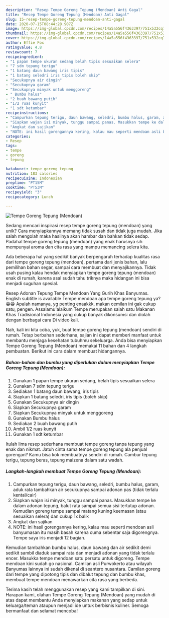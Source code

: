 ```yaml
---
description: "Resep Tempe Goreng Tepung (Mendoan) Anti Gagal"
title: "Resep Tempe Goreng Tepung (Mendoan) Anti Gagal"
slug: 15-resep-tempe-goreng-tepung-mendoan-anti-gagal
date: 2020-07-15T08:44:28.907Z
image: https://img-global.cpcdn.com/recipes/14a5a556f4363397/751x532cq70/tempe-goreng-tepung-mendoan-foto-resep-utama.jpg
thumbnail: https://img-global.cpcdn.com/recipes/14a5a556f4363397/751x532cq70/tempe-goreng-tepung-mendoan-foto-resep-utama.jpg
cover: https://img-global.cpcdn.com/recipes/14a5a556f4363397/751x532cq70/tempe-goreng-tepung-mendoan-foto-resep-utama.jpg
author: Effie Fox
ratingvalue: 4.8
reviewcount: 7
recipeingredient:
- "1 papan tempe ukuran sedang belah tipis sesuaikan selera"
- "7 sdm tepung terigu"
- "1 batang daun bawang iris tipis"
- "1 batang seledri iris tipis boleh skip"
- "Secukupnya air dingin"
- "Secukupnya garam"
- "Secukupnya minyak untuk menggoreng"
- " Bumbu halus"
- "2 buah bawang putih"
- "1/2 ruas kunyit"
- "1 sdt ketumbar"
recipeinstructions:
- "Campurkan tepung terigu, daun bawang, seledri, bumbu halus, garam, aduk rata tambahkan air secukupnya sampai adonan pas (tidak terlalu kental/cair)"
- "Siapkan wajan isi minyak, tunggu sampai panas. Masukkan tempe ke dalam adonan tepung, balut rata sampai semua sisi tertutup adonan. Kemudian goreng tempe sampai matang kuning keemasan (atau sesuaikan selera) dan cukup 1x balik"
- "Angkat dan sajikan"
- "NOTE: ini hasil gorengannya kering, kalau mau seperti mendoan asli banyumasan itu masih basah karena cuma sebentar saja digorengnya. Tempe saya iris menjadi 12 bagian."
categories:
- Resep
tags:
- tempe
- goreng
- tepung

katakunci: tempe goreng tepung 
nutrition: 183 calories
recipecuisine: Indonesian
preptime: "PT15M"
cooktime: "PT53M"
recipeyield: "3"
recipecategory: Lunch

---
```



![Tempe Goreng Tepung (Mendoan)](https://img-global.cpcdn.com/recipes/14a5a556f4363397/751x532cq70/tempe-goreng-tepung-mendoan-foto-resep-utama.jpg)

Sedang mencari inspirasi resep tempe goreng tepung (mendoan) yang unik? Cara menyiapkannya memang tidak susah dan tidak juga mudah. Jika salah mengolah maka hasilnya akan hambar dan bahkan tidak sedap. Padahal tempe goreng tepung (mendoan) yang enak harusnya sih mempunyai aroma dan cita rasa yang mampu memancing selera kita.

Ada beberapa hal yang sedikit banyak berpengaruh terhadap kualitas rasa dari tempe goreng tepung (mendoan), pertama dari jenis bahan, lalu pemilihan bahan segar, sampai cara membuat dan menyajikannya. Tidak usah pusing kalau hendak menyiapkan tempe goreng tepung (mendoan) enak di rumah, karena asal sudah tahu triknya maka hidangan ini bisa menjadi suguhan spesial.

Resep Adonan Tepung Tempe Mendoan Yang Gurih Khas Banyumas. English subtitle is available Tempe mendoan apa tempe goreng tepung ya? 😁😁 Apalah namanya, yg penting enaakkk. makan cemilan ini gak cukup satu, pengen. Assalamu&#39;alaikum Tempe merupakan salah satu Makanan Khas Tradisional Indonesia yang cukup banyak dikonsumsi dan diolah dengan berbagai cara Di video kali.


Nah, kali ini kita coba, yuk, buat tempe goreng tepung (mendoan) sendiri di rumah. Tetap berbahan sederhana, sajian ini dapat memberi manfaat untuk membantu menjaga kesehatan tubuhmu sekeluarga. Anda bisa menyiapkan Tempe Goreng Tepung (Mendoan) memakai 11 bahan dan 4 langkah pembuatan. Berikut ini cara dalam membuat hidangannya.

<!--inarticleads1-->

##### Bahan-bahan dan bumbu yang diperlukan dalam menyiapkan Tempe Goreng Tepung (Mendoan):

1. Gunakan 1 papan tempe ukuran sedang, belah tipis sesuaikan selera
1. Gunakan 7 sdm tepung terigu
1. Sediakan 1 batang daun bawang, iris tipis
1. Siapkan 1 batang seledri, iris tipis (boleh skip)
1. Gunakan Secukupnya air dingin
1. Siapkan Secukupnya garam
1. Siapkan Secukupnya minyak untuk menggoreng
1. Gunakan  Bumbu halus
1. Sediakan 2 buah bawang putih
1. Ambil 1/2 ruas kunyit
1. Gunakan 1 sdt ketumbar


Itulah lima resep sederhana membuat tempe goreng tanpa tepung yang enak dan nikmat. Jatuh cinta sama tempe goreng tepung ala penjual gorengan? Kamu bisa kok membuatnya sendiri di rumah. Cambur tepung terigu, tepung beras, tepung maizena dalam satu wadah. 

<!--inarticleads2-->

##### Langkah-langkah membuat Tempe Goreng Tepung (Mendoan):

1. Campurkan tepung terigu, daun bawang, seledri, bumbu halus, garam, aduk rata tambahkan air secukupnya sampai adonan pas (tidak terlalu kental/cair)
1. Siapkan wajan isi minyak, tunggu sampai panas. Masukkan tempe ke dalam adonan tepung, balut rata sampai semua sisi tertutup adonan. Kemudian goreng tempe sampai matang kuning keemasan (atau sesuaikan selera) dan cukup 1x balik
1. Angkat dan sajikan
1. NOTE: ini hasil gorengannya kering, kalau mau seperti mendoan asli banyumasan itu masih basah karena cuma sebentar saja digorengnya. Tempe saya iris menjadi 12 bagian.


Kemudian tambahkan bumbu halus, daun bawang dan air sedikit demi sedikit sambil diaduk sampai rata dan menjadi adonan yang tidak terlalu encer. Masukka tempe mendoan satu persatu untuk digoreng. Tempe mendoan kini sudah go nasional. Camilan asli Purwokerto atau wilayah Banyumas lainnya ini sudah dikenal di seantero nusantara. Camilan goreng dari tempe yang dipotong tipis dan dibalut tepung dan bumbu khas, membuat tempe mendoan menawarkan cita rasa yang berbeda. 

Terima kasih telah menggunakan resep yang kami tampilkan di sini. Harapan kami, olahan Tempe Goreng Tepung (Mendoan) yang mudah di atas dapat membantu Anda menyiapkan makanan yang sedap untuk keluarga/teman ataupun menjadi ide untuk berbisnis kuliner. Semoga bermanfaat dan selamat mencoba!
